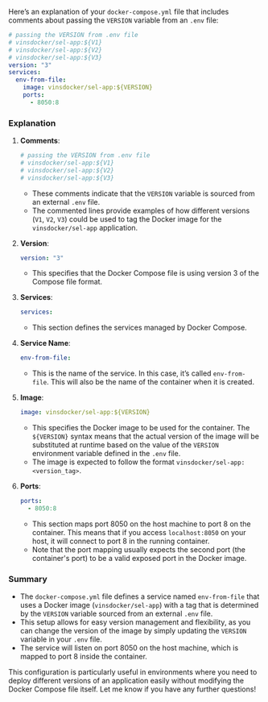 Here’s an explanation of your `docker-compose.yml` file that includes comments about passing the `VERSION` variable from an `.env` file:

```yaml
# passing the VERSION from .env file
# vinsdocker/sel-app:${V1}
# vinsdocker/sel-app:${V2}
# vinsdocker/sel-app:${V3}
version: "3"
services:
  env-from-file:
    image: vinsdocker/sel-app:${VERSION}
    ports:
      - 8050:8
```

### Explanation

1. **Comments**:
   ```yaml
   # passing the VERSION from .env file
   # vinsdocker/sel-app:${V1}
   # vinsdocker/sel-app:${V2}
   # vinsdocker/sel-app:${V3}
   ```
    - These comments indicate that the `VERSION` variable is sourced from an external `.env` file.
    - The commented lines provide examples of how different versions (`V1`, `V2`, `V3`) could be used to tag the Docker image for the `vinsdocker/sel-app` application.

2. **Version**:
   ```yaml
   version: "3"
   ```
    - This specifies that the Docker Compose file is using version 3 of the Compose file format.

3. **Services**:
   ```yaml
   services:
   ```
    - This section defines the services managed by Docker Compose.

4. **Service Name**:
   ```yaml
   env-from-file:
   ```
    - This is the name of the service. In this case, it’s called `env-from-file`. This will also be the name of the container when it is created.

5. **Image**:
   ```yaml
   image: vinsdocker/sel-app:${VERSION}
   ```
    - This specifies the Docker image to be used for the container. The `${VERSION}` syntax means that the actual version of the image will be substituted at runtime based on the value of the `VERSION` environment variable defined in the `.env` file.
    - The image is expected to follow the format `vinsdocker/sel-app:<version_tag>`.

6. **Ports**:
   ```yaml
   ports:
     - 8050:8
   ```
    - This section maps port 8050 on the host machine to port 8 on the container. This means that if you access `localhost:8050` on your host, it will connect to port 8 in the running container.
    - Note that the port mapping usually expects the second port (the container's port) to be a valid exposed port in the Docker image.

### Summary

- The `docker-compose.yml` file defines a service named `env-from-file` that uses a Docker image (`vinsdocker/sel-app`) with a tag that is determined by the `VERSION` variable sourced from an external `.env` file.
- This setup allows for easy version management and flexibility, as you can change the version of the image by simply updating the `VERSION` variable in your `.env` file.
- The service will listen on port 8050 on the host machine, which is mapped to port 8 inside the container.

This configuration is particularly useful in environments where you need to deploy different versions of an application easily without modifying the Docker Compose file itself. Let me know if you have any further questions!